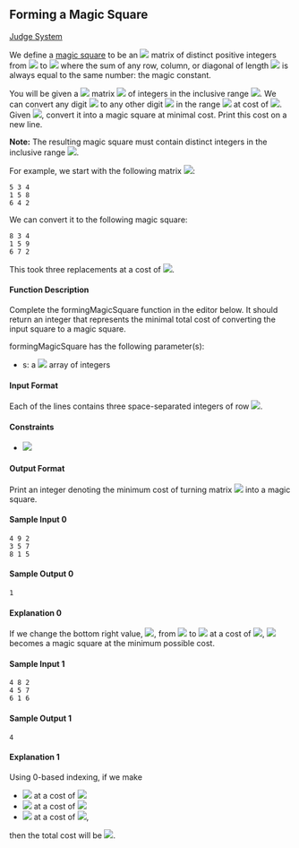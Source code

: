 ## Forming a Magic Square

[Judge System](https://www.hackerrank.com/challenges/magic-square-forming/problem)

We define a [magic square]() to be an <img src="https://latex.codecogs.com/svg.latex?\Large&space;n\times{n}"> matrix of distinct positive integers from <img src="https://latex.codecogs.com/svg.latex?\Large&space;1"> to <img src="https://latex.codecogs.com/svg.latex?\Large&space;n^2"> where the sum of any row, column, or diagonal of length <img src="https://latex.codecogs.com/svg.latex?\Large&space;n"> is always equal to the same number: the magic constant.

You will be given a <img src="https://latex.codecogs.com/svg.latex?\Large&space;3\times{3}"> matrix <img src="https://latex.codecogs.com/svg.latex?\Large&space;s"> of integers in the inclusive range <img src="https://latex.codecogs.com/svg.latex?\Large&space;[1,9]">. We can convert any digit <img src="https://latex.codecogs.com/svg.latex?\Large&space;a"> to any other digit <img src="https://latex.codecogs.com/svg.latex?\Large&space;b"> in the range <img src="https://latex.codecogs.com/svg.latex?\Large&space;[1,9]"> at cost of <img src="https://latex.codecogs.com/svg.latex?\Large&space;|a-b|">. Given <img src="https://latex.codecogs.com/svg.latex?\Large&space;s">, convert it into a magic square at minimal cost. Print this cost on a new line.

**Note:** The resulting magic square must contain distinct integers in the inclusive range <img src="https://latex.codecogs.com/svg.latex?\Large&space;[1,9]">.

For example, we start with the following matrix <img src="https://latex.codecogs.com/svg.latex?\Large&space;s">:
```
5 3 4
1 5 8
6 4 2
```
We can convert it to the following magic square:
```
8 3 4
1 5 9
6 7 2
```
This took three replacements at a cost of <img src="https://latex.codecogs.com/svg.latex?\Large&space;|5-8|+|8-9|+|4-7|=7.">.

#### Function Description

Complete the formingMagicSquare function in the editor below. It should return an integer that represents the minimal total cost of converting the input square to a magic square.

formingMagicSquare has the following parameter(s):

- s: a <img src="https://latex.codecogs.com/svg.latex?\Large&space;3\times{3}"> array of integers

#### Input Format

Each of the lines contains three space-separated integers of row <img src="https://latex.codecogs.com/svg.latex?\Large&space;s[i]">.

#### Constraints
- <img src="https://latex.codecogs.com/svg.latex?\Large&space;s[i][j]\in{[1,9]}">
#### Output Format

Print an integer denoting the minimum cost of turning matrix <img src="https://latex.codecogs.com/svg.latex?\Large&space;s"> into a magic square.

#### Sample Input 0
```
4 9 2
3 5 7
8 1 5
```
#### Sample Output 0
```
1
```
#### Explanation 0

If we change the bottom right value, <img src="https://latex.codecogs.com/svg.latex?\Large&space;s[2][2]">, from <img src="https://latex.codecogs.com/svg.latex?\Large&space;5"> to <img src="https://latex.codecogs.com/svg.latex?\Large&space;6"> at a cost of <img src="https://latex.codecogs.com/svg.latex?\Large&space;|6-5|=1">, <img src="https://latex.codecogs.com/svg.latex?\Large&space;s"> becomes a magic square at the minimum possible cost.

#### Sample Input 1
```
4 8 2
4 5 7
6 1 6
```
#### Sample Output 1
```
4
```
#### Explanation 1

Using 0-based indexing, if we make

- <img src="https://latex.codecogs.com/svg.latex?\Large&space;s[0][1]\rightarrow{9}"> at a cost of <img src="https://latex.codecogs.com/svg.latex?\Large&space;|9-8|=1">
- <img src="https://latex.codecogs.com/svg.latex?\Large&space;s[1][0]\rightarrow{3}"> at a cost of <img src="https://latex.codecogs.com/svg.latex?\Large&space;|3-4|=1">
- <img src="https://latex.codecogs.com/svg.latex?\Large&space;s[2][0]\rightarrow{8}"> at a cost of <img src="https://latex.codecogs.com/svg.latex?\Large&space;|8-6|=2">,

then the total cost will be <img src="https://latex.codecogs.com/svg.latex?\Large&space;1+1+2=4">.
